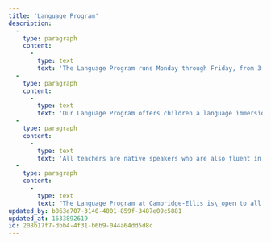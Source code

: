 ```yaml
---
title: 'Language Program'
description:
  -
    type: paragraph
    content:
      -
        type: text
        text: 'The Language Program runs Monday through Friday, from 3-6pm.'
  -
    type: paragraph
    content:
      -
        type: text
        text: 'Our Language Program offers children a language immersion experience in French, Spanish, or Mandarin, as well as English in the Rainbow Rooms. The teachers in each of the four classrooms infuse art, music, outdoor exploration, print, and materials from other cultures into the daily experience of each child. The program includes language instruction as an organic part of a relaxed, nurturing learning environment supported with developmentally-appropriate arts, crafts, music, cooking, and outdoor play.'
  -
    type: paragraph
    content:
      -
        type: text
        text: 'All teachers are native speakers who are also fluent in English, and have experience in early childhood education. The program is designed for children whose primary language is English and is appropriately individualized for children who are multilingual and native speakers.'
  -
    type: paragraph
    content:
      -
        type: text
        text: "The Language Program at Cambridge-Ellis is\_open to all children, whether or not they attend the CES Day Preschool Program. The\_Rainbow\_Room is open to young toddlers. The French, Mandarin, and Spanish classes are open to children ages 2.9 to 6-years-old. There are between 9 and 19 children in each language classroom, so spaces are limited."
updated_by: b863e707-3140-4001-859f-3487e09c5881
updated_at: 1633892619
id: 208b17f7-dbb4-4f31-b6b9-044a64dd5d8c
---
```

